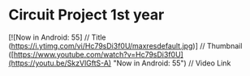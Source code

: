# Circuit Project 1st year

[![Now in Android: 55]          // Title
(https://i.ytimg.com/vi/Hc79sDi3f0U/maxresdefault.jpg)] // Thumbnail
([https://www.youtube.com/watch?v=Hc79sDi3f0U](https://youtu.be/SkzVlGftS-A) "Now in Android: 55")    // Video Link
